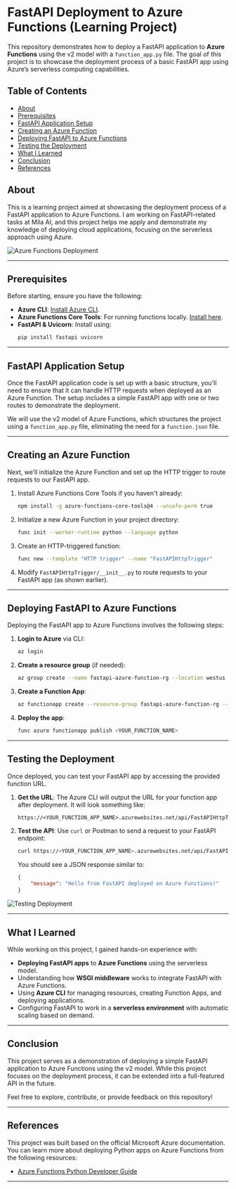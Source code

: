 # FastAPI Deployment to Azure Functions (Learning Project)

This repository demonstrates how to deploy a FastAPI application to **Azure Functions** using the v2 model with a `function_app.py` file. The goal of this project is to showcase the deployment process of a basic FastAPI app using Azure’s serverless computing capabilities.

## Table of Contents
- [About](#about)
- [Prerequisites](#prerequisites)
- [FastAPI Application Setup](#fastapi-application-setup)
- [Creating an Azure Function](#creating-an-azure-function)
- [Deploying FastAPI to Azure Functions](#deploying-fastapi-to-azure-functions)
- [Testing the Deployment](#testing-the-deployment)
- [What I Learned](#what-i-learned)
- [Conclusion](#conclusion)
- [References](#references)

## About

This is a learning project aimed at showcasing the deployment process of a FastAPI application to Azure Functions. I am working on FastAPI-related tasks at Mila AI, and this project helps me apply and demonstrate my knowledge of deploying cloud applications, focusing on the serverless approach using Azure.

![Azure Functions Deployment](<ADD_YOUR_IMAGE_URL_HERE>)

---

## Prerequisites

Before starting, ensure you have the following:
- **Azure CLI**: [Install Azure CLI](https://docs.microsoft.com/en-us/cli/azure/install-azure-cli).
- **Azure Functions Core Tools**: For running functions locally. [Install here](https://docs.microsoft.com/en-us/azure/azure-functions/functions-run-local).
- **FastAPI & Uvicorn**: Install using:
    ```bash
    pip install fastapi uvicorn
    ```

---

## FastAPI Application Setup

Once the FastAPI application code is set up with a basic structure, you'll need to ensure that it can handle HTTP requests when deployed as an Azure Function. The setup includes a simple FastAPI app with one or two routes to demonstrate the deployment.

We will use the v2 model of Azure Functions, which structures the project using a `function_app.py` file, eliminating the need for a `function.json` file.

---

## Creating an Azure Function

Next, we’ll initialize the Azure Function and set up the HTTP trigger to route requests to our FastAPI app.

1. Install Azure Functions Core Tools if you haven't already:
    ```bash
    npm install -g azure-functions-core-tools@4 --unsafe-perm true
    ```

2. Initialize a new Azure Function in your project directory:
    ```bash
    func init --worker-runtime python --language python
    ```

3. Create an HTTP-triggered function:
    ```bash
    func new --template "HTTP trigger" --name "FastAPIHttpTrigger"
    ```

4. Modify `FastAPIHttpTrigger/__init__.py` to route requests to your FastAPI app (as shown earlier).

---

## Deploying FastAPI to Azure Functions

Deploying the FastAPI app to Azure Functions involves the following steps:

1. **Login to Azure** via CLI:
    ```bash
    az login
    ```

2. **Create a resource group** (if needed):
    ```bash
    az group create --name fastapi-azure-function-rg --location westus
    ```

3. **Create a Function App**:
    ```bash
    az functionapp create --resource-group fastapi-azure-function-rg --consumption-plan-location westus --runtime python --functions-version 4 --name <YOUR_FUNCTION_NAME> --storage-account <YOUR_STORAGE_ACCOUNT_NAME>
    ```

4. **Deploy the app**:
    ```bash
    func azure functionapp publish <YOUR_FUNCTION_NAME>
    ```

---

## Testing the Deployment

Once deployed, you can test your FastAPI app by accessing the provided function URL.

1. **Get the URL**:
   The Azure CLI will output the URL for your function app after deployment. It will look something like:
   ```
   https://<YOUR_FUNCTION_APP_NAME>.azurewebsites.net/api/FastAPIHttpTrigger
   ```

2. **Test the API**:
   Use `curl` or Postman to send a request to your FastAPI endpoint:
   ```bash
   curl https://<YOUR_FUNCTION_APP_NAME>.azurewebsites.net/api/FastAPIHttpTrigger
   ```

   You should see a JSON response similar to:
   ```json
   {
       "message": "Hello from FastAPI deployed on Azure Functions!"
   }
   ```

![Testing Deployment](<ADD_YOUR_IMAGE_URL_HERE>)

---

## What I Learned

While working on this project, I gained hands-on experience with:
- **Deploying FastAPI apps** to **Azure Functions** using the serverless model.
- Understanding how **WSGI middleware** works to integrate FastAPI with Azure Functions.
- Using **Azure CLI** for managing resources, creating Function Apps, and deploying applications.
- Configuring FastAPI to work in a **serverless environment** with automatic scaling based on demand.

---

## Conclusion

This project serves as a demonstration of deploying a simple FastAPI application to Azure Functions using the v2 model. While this project focuses on the deployment process, it can be extended into a full-featured API in the future.

Feel free to explore, contribute, or provide feedback on this repository!

---

## References

This project was built based on the official Microsoft Azure documentation. You can learn more about deploying Python apps on Azure Functions from the following resources:
- [Azure Functions Python Developer Guide](https://docs.microsoft.com/en-us/azure/azure-functions/functions-reference-python)

---

